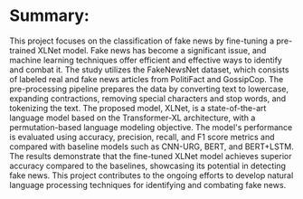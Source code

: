 # Summary:
This project focuses on the classification of fake news by fine-tuning a pre-trained XLNet model. Fake news has become a significant issue, and machine learning techniques offer efficient and effective ways to identify and combat it. The study utilizes the FakeNewsNet dataset, which consists of labeled real and fake news articles from PolitiFact and GossipCop. The pre-processing pipeline prepares the data by converting text to lowercase, expanding contractions, removing special characters and stop words, and tokenizing the text. The proposed model, XLNet, is a state-of-the-art language model based on the Transformer-XL architecture, with a permutation-based language modeling objective. The model's performance is evaluated using accuracy, precision, recall, and F1 score metrics and compared with baseline models such as CNN-URG, BERT, and BERT+LSTM. The results demonstrate that the fine-tuned XLNet model achieves superior accuracy compared to the baselines, showcasing its potential in detecting fake news. This project contributes to the ongoing efforts to develop natural language processing techniques for identifying and combating fake news.

